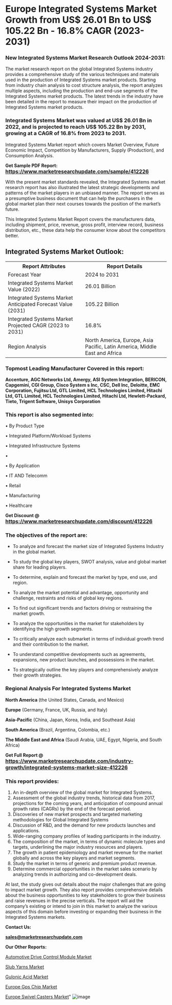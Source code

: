 # Europe Integrated Systems Market Growth from US$ 26.01 Bn to US$ 105.22 Bn - 16.8% CAGR (2023-2031)

<strong><h3>New Integrated Systems Market Research Outlook 2024-2031:</h3></strong>

The market research report on the global Integrated Systems industry provides a comprehensive study of the various techniques and materials used in the production of Integrated Systems market products. Starting from industry chain analysis to cost structure analysis, the report analyzes multiple aspects, including the production and end-use segments of the Integrated Systems market products. The latest trends in the industry have been detailed in the report to measure their impact on the production of Integrated Systems market products.

<strong><h3>Integrated Systems Market was valued at US$ 26.01 Bn in 2022, and is projected to reach US$ 105.22 Bn by 2031, growing at a CAGR of 16.8% from 2023 to 2031.</h3></strong>

Integrated Systems Market report which covers Market Overview, Future Economic Impact, Competition by Manufacturers, Supply (Production), and Consumption Analysis.

<strong>Get Sample PDF Report: <a href=https://www.marketresearchupdate.com/sample/412226><font size=3 color=#0000ff>https://www.marketresearchupdate.com/sample/412226</font></a></strong>

With the present market standards revealed, the Integrated Systems market research report has also illustrated the latest strategic developments and patterns of the market players in an unbiased manner. The report serves as a presumptive business document that can help the purchasers in the global market plan their next courses towards the position of the market’s future.

This Integrated Systems Market Report covers the manufacturers data, including shipment, price, revenue, gross profit, interview record, business distribution, etc., these data help the consumer know about the competitors better.

<html>
<body>

<h2>Integrated Systems Market Outlook:</h2>

<table>
  <tr>
    <th>Report Attributes</th>
    <th>Report Details</th>
  </tr>
  <tr>
    <td>Forecast Year</td>
    <td>2024 to 2031</td>
  </tr>
  <tr>
    <td>Integrated Systems Market Value (2022)</td>
    <td>26.01 Billion</td>
  </tr>
  <tr>
    <td>Integrated Systems Market Anticipated Forecast Value (2031)</td>
    <td>105.22 Billion</td>
  </tr>
  <tr>
    <td>Integrated Systems Market Projected CAGR (2023 to 2031)</td>
    <td>16.8%</td>
  </tr>
  <tr>
    <td>Region Analysis</td>
    <td>North America, Europe, Asia Pacific, Latin America, Middle East and Africa</td>
  </tr>
</table>

</body>
</html>

<strong><h3>Topmost Leading Manufacturer Covered in this report:</h3></strong>

<strong>Accenture, AGC Networks Ltd, Amergy, ASI System Integration, BERICON, Capgemini, CGI Group, Cisco System s Inc, CSC, Dell Inc, Deloitte, EMC Corporation, Fujitsu Ltd, GTL Limited, HCL Technologies Limited, Hitachi Ltd, GTL Limited, HCL Technologies Limited, Hitachi Ltd, Hewlett-Packard, Tieto, Trigent Software, Unisys Corporation</strong>

<strong><h3>This report is also segmented into:</h3></strong>

• By Product Type  

• Integrated Platform/Workload Systems

• Integrated Infrastructure Systems

• 

• By Application

• IT AND Telecomm

• Retail

• Manufacturing

• Healthcare

<strong>Get Discount @ <a href=https://www.marketresearchupdate.com/discount/412226><font size=3 color=#0000ff>https://www.marketresearchupdate.com/discount/412226</font></a></strong>

<strong><h3>The objectives of the report are:</h3></strong>

- To analyze and forecast the market size of Integrated Systems Industry in the global market.

- To study the global key players, SWOT analysis, value and global market share for leading players.

- To determine, explain and forecast the market by type, end use, and region.

- To analyze the market potential and advantage, opportunity and challenge, restraints and risks of global key regions.

- To find out significant trends and factors driving or restraining the market growth.

- To analyze the opportunities in the market for stakeholders by identifying the high growth segments.

- To critically analyze each submarket in terms of individual growth trend and their contribution to the market.

- To understand competitive developments such as agreements, expansions, new product launches, and possessions in the market.

- To strategically outline the key players and comprehensively analyze their growth strategies.

<strong><h3>Regional Analysis For Integrated Systems Market</h3></strong>

<strong>North America</strong> (the United States, Canada, and Mexico)

<strong>Europe</strong> (Germany, France, UK, Russia, and Italy)

<strong>Asia-Pacific</strong> (China, Japan, Korea, India, and Southeast Asia)

<strong>South America</strong> (Brazil, Argentina, Colombia, etc.)

<strong>The Middle East and Africa</strong> (Saudi Arabia, UAE, Egypt, Nigeria, and South Africa)

<strong>Get Full Report @ <a href=https://www.marketresearchupdate.com/industry-growth/integrated-systems-market-size-412226><font size=3 color=#0000ff>https://www.marketresearchupdate.com/industry-growth/integrated-systems-market-size-412226</font></a></strong>

<strong><h3>This report provides:</h3></strong>
<ol>
  <li>An in-depth overview of the global market for Integrated Systems.</li>
  <li>Assessment of the global industry trends, historical data from 2017, projections for the coming years, and anticipation of compound annual growth rates (CAGRs) by the end of the forecast period.</li>
  <li>Discoveries of new market prospects and targeted marketing methodologies for Global Integrated Systems</li>
  <li>Discussion of R&amp;D, and the demand for new products launches and applications.</li>
  <li>Wide-ranging company profiles of leading participants in the industry.</li>
  <li>The composition of the market, in terms of dynamic molecule types and targets, underlining the major industry resources and players.</li>
  <li>The growth in patient epidemiology and market revenue for the market globally and across the key players and market segments.</li>
  <li>Study the market in terms of generic and premium product revenue.</li>
  <li>Determine commercial opportunities in the market sales scenario by analyzing trends in authorizing and co-development deals.</li>
</ol>

At last, the study gives out details about the major challenges that are going to impact market growth. They also report provides comprehensive details about the business opportunities to key stakeholders to grow their business and raise revenues in the precise verticals. The report will aid the company’s existing or intend to join in this market to analyze the various aspects of this domain before investing or expanding their business in the Integrated Systems markets.

<strong>Contact Us:</strong>

<strong>sales@marketresearchupdate.com</strong>

<strong>Our Other Reports:</strong>

<a href=https://www.linkedin.com/pulse/automotive-drive-control-module-market-202-what>Automotive Drive Control Module Market</a>

<a href=https://www.linkedin.com/pulse/slub-yarns-market-current-business-trends-growth>Slub Yarns Market</a>

<a href=https://www.linkedin.com/pulse/gulonic-acid-market-report-2023-top-company-trends-future>Gulonic Acid Market</a>

<a href=https://www.linkedin.com/pulse/europe-gps-chip-market-size-scope-top-key-company>Europe Gps Chip Market</a>

<a href=https://www.linkedin.com/pulse/europe-swivel-casters-market-size-incredible>Europe Swivel Casters Market</a>"
![image](https://github.com/rutujamande/Market-Report-Analysis/assets/158454097/580ab2bd-053e-4a08-9470-c9445fbad769)

